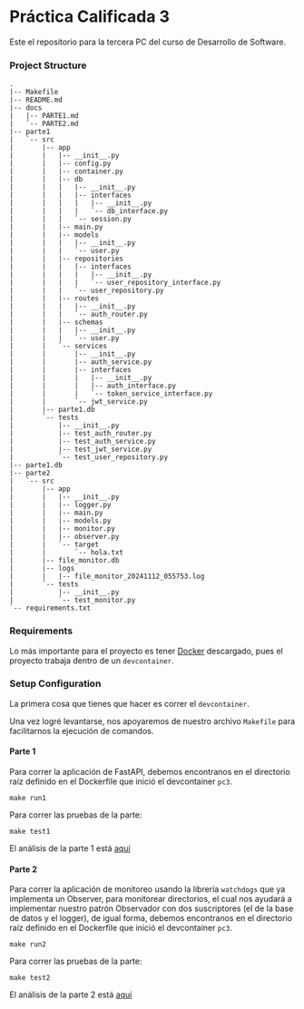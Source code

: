# Práctica Calificada 3

Este el repositorio para la tercera PC del curso de Desarrollo de Software.

### Project Structure

```
.
|-- Makefile
|-- README.md
|-- docs
|   |-- PARTE1.md
|   `-- PARTE2.md
|-- parte1
|   `-- src
|       |-- app
|       |   |-- __init__.py
|       |   |-- config.py
|       |   |-- container.py
|       |   |-- db
|       |   |   |-- __init__.py
|       |   |   |-- interfaces
|       |   |   |   |-- __init__.py
|       |   |   |   `-- db_interface.py
|       |   |   `-- session.py
|       |   |-- main.py
|       |   |-- models
|       |   |   |-- __init__.py
|       |   |   `-- user.py
|       |   |-- repositories
|       |   |   |-- interfaces
|       |   |   |   |-- __init__.py
|       |   |   |   `-- user_repository_interface.py
|       |   |   `-- user_repository.py
|       |   |-- routes
|       |   |   |-- __init__.py
|       |   |   `-- auth_router.py
|       |   |-- schemas
|       |   |   |-- __init__.py
|       |   |   `-- user.py
|       |   `-- services
|       |       |-- __init__.py
|       |       |-- auth_service.py
|       |       |-- interfaces
|       |       |   |-- __init__.py
|       |       |   |-- auth_interface.py
|       |       |   `-- token_service_interface.py
|       |       `-- jwt_service.py
|       |-- parte1.db
|       `-- tests
|           |-- __init__.py
|           |-- test_auth_router.py
|           |-- test_auth_service.py
|           |-- test_jwt_service.py
|           `-- test_user_repository.py
|-- parte1.db
|-- parte2
|   `-- src
|       |-- app
|       |   |-- __init__.py
|       |   |-- logger.py
|       |   |-- main.py
|       |   |-- models.py
|       |   |-- monitor.py
|       |   |-- observer.py
|       |   `-- target
|       |       `-- hola.txt
|       |-- file_monitor.db
|       |-- logs
|       |   |-- file_monitor_20241112_055753.log
|       `-- tests
|           |-- __init__.py
|           `-- test_monitor.py
`-- requirements.txt
```


### Requirements

Lo más importante para el proyecto es tener [Docker](https://docs.docker.com) descargado, pues el proyecto trabaja dentro de un `devcontainer`.

### Setup Configuration

La primera cosa que tienes que hacer es correr el `devcontainer`.

Una vez logré levantarse, nos apoyaremos de nuestro archivo `Makefile` para facilitarnos la ejecución de comandos.

#### Parte 1
Para correr la aplicación de FastAPI, debemos encontranos en el directorio raíz definido en el Dockerfile que inició el devcontainer `pc3`.

```
make run1
```

Para correr las pruebas de la parte:

```
make test1
```

El análisis de la parte 1 está [aquí](./docs/PARTE1.md)

#### Parte 2
Para correr la aplicación de monitoreo usando la librería `watchdogs` que ya implementa un Observer, para monitorear directorios, el cual nos ayudará a implementar nuestro patrón Observador con dos suscriptores (el de la base de datos y el logger), de igual forma, debemos encontranos en el directorio raíz definido en el Dockerfile que inició el devcontainer `pc3`.

```
make run2
```

Para correr las pruebas de la parte:

```
make test2
```

El análisis de la parte 2 está [aquí](./docs/PARTE2.md)
